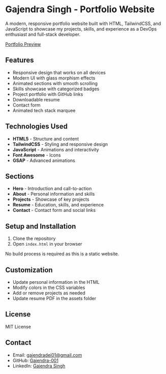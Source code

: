 # Gajendra Singh - Portfolio Website

A modern, responsive portfolio website built with HTML, TailwindCSS, and JavaScript to showcase my projects, skills, and experience as a DevOps enthusiast and full-stack developer.

[Portfolio Preview](https://gajendra-001.github.io/Portfolio/)

## Features

- Responsive design that works on all devices
- Modern UI with glass morphism effects
- Animated sections with smooth scrolling
- Skills showcase with categorized badges
- Project portfolio with GitHub links
- Downloadable resume
- Contact form
- Animated tech stack marquee

## Technologies Used

- **HTML5** - Structure and content
- **TailwindCSS** - Styling and responsive design
- **JavaScript** - Animations and interactivity
- **Font Awesome** - Icons
- **GSAP** - Advanced animations

## Sections

- **Hero** - Introduction and call-to-action
- **About** - Personal information and skills
- **Projects** - Showcase of key projects
- **Resume** - Education, skills, and experience
- **Contact** - Contact form and social links

## Setup and Installation

1. Clone the repository
2. Open `index.html` in your browser

No build process is required as this is a static website.

## Customization

- Update personal information in the HTML
- Modify colors in the CSS variables
- Add or remove projects as needed
- Update resume PDF in the assets folder

## License

MIT License

## Contact

- Email: gajendradei01@gmail.com
- GitHub: [Gajendra-001](https://github.com/Gajendra-001)
- LinkedIn: [Gajendra Singh](https://www.linkedin.com/in/gajendra-singh-246a932b8/)
